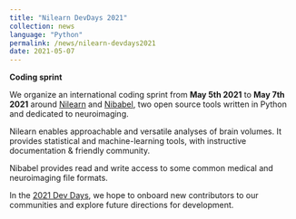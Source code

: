 ```yaml
---
title: "Nilearn DevDays 2021"
collection: news
language: "Python"
permalink: /news/nilearn-devdays2021
date: 2021-05-07
---
```


**Coding sprint**

We organize an international coding sprint from **May 5th 2021** to **May 7th 2021** around [Nilearn](https://nilearn.github.io/) and [Nibabel](https://nipy.org/nibabel/), two open source tools written in Python and dedicated to neuroimaging.

Nilearn enables approachable and versatile analyses of brain volumes. It provides statistical and machine-learning tools, with instructive documentation & friendly community.

Nibabel provides read and write access to some common medical and neuroimaging file formats.

In the [2021 Dev Days](https://nilearn.github.io/dev-days-2021/), we hope to onboard new contributors to our communities and explore future directions for development.

